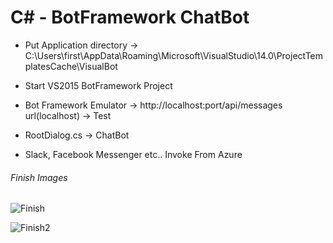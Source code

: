 # C# - BotFramework ChatBot

* Put Application directory -> C:\Users\first\AppData\Roaming\Microsoft\VisualStudio\14.0\ProjectTemplatesCache\VisualBot

* Start VS2015 BotFramework Project

* Bot Framework Emulator -> http://localhost:port/api/messages url(localhost) -> Test

* RootDialog.cs -> ChatBot 


* Slack, Facebook Messenger etc.. Invoke From Azure


###### Finish Images
![Finish](https://i.imgur.com/G6GjlS1.png)

![Finish2](https://i.imgur.com/kLhD8EF.png)
